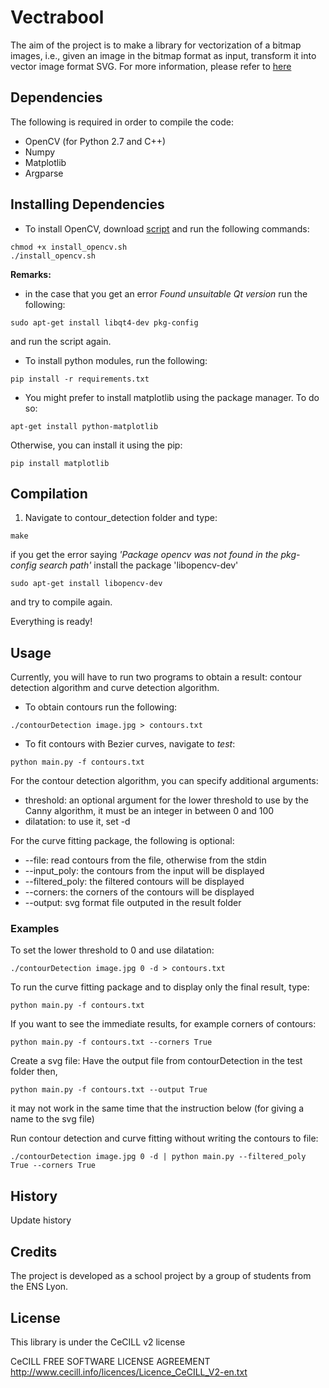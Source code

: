 # Vectrabool

The aim of the project is to make a library for vectorization of a bitmap images, i.e., given an image in the bitmap format as input, transform it into vector image format SVG.
For more information, please refer to <a href='https://vladan-jovicic.github.io/Vec-Lib'>here</a>

## Dependencies

The following is required in order to compile the code:
- OpenCV (for Python 2.7 and C++)
- Numpy
- Matplotlib
- Argparse

## Installing Dependencies

- To install OpenCV, download <a href='https://drive.google.com/file/d/0B9EaSh0VvlsQOEN5bE5LU1U3b2s/view?usp=sharing'>script</a> and run the following commands:
```
chmod +x install_opencv.sh
./install_opencv.sh
```
<b>Remarks:</b>
- in the case that you get an error <i>Found unsuitable Qt version</i> run the following:
```
sudo apt-get install libqt4-dev pkg-config
```
and run the script again.

- To install python modules, run the following:
```
pip install -r requirements.txt
```

- You might prefer to install matplotlib using the package manager. To do so:
```
apt-get install python-matplotlib
```
Otherwise, you can install it using the pip:
```
pip install matplotlib
```

## Compilation

1. Navigate to contour_detection folder and type:
```
make
```

if you get the error saying <i>'Package opencv was not found in the pkg-config search path'</i> install the package 'libopencv-dev'
```
sudo apt-get install libopencv-dev
```
and try to compile again.

Everything is ready!

## Usage

Currently, you will have to run two programs to obtain a result: contour detection algorithm and curve detection algorithm.

- To obtain contours run the following:
```
./contourDetection image.jpg > contours.txt
```

- To fit contours with Bezier curves, navigate to <i>test</i>:
```
python main.py -f contours.txt
```

For the contour detection algorithm, you can specify additional arguments:
- threshold: an optional argument for the lower threshold to use by the Canny algorithm, it must be an integer in between 0 and 100
- dilatation: to use it, set -d

For the curve fitting package, the following is optional:
- --file: read contours from the file, otherwise from the stdin
- --input_poly: the contours from the input will be displayed
- --filtered_poly: the filtered contours will be displayed
- --corners: the corners of the contours will be displayed
- --output: svg format file outputed in the result folder

### Examples

To set the lower threshold to 0 and use dilatation:
```
./contourDetection image.jpg 0 -d > contours.txt
```

To run the curve fitting package and to display only the final result, type:
```
python main.py -f contours.txt
```

If you want to see the immediate results, for example corners of contours:
```
python main.py -f contours.txt --corners True
```

Create a svg file:
Have the output file from contourDetection in the test folder then,
```
python main.py -f contours.txt --output True 
```
it may not work in the same time that the instruction below (for giving a name to the svg file)

Run contour detection and curve fitting without writing the contours to file:
```
./contourDetection image.jpg 0 -d | python main.py --filtered_poly True --corners True
```

## History

Update history

## Credits

The project is developed as a school project by a group of students from the ENS Lyon.

## License

This library is under the CeCILL v2 license

CeCILL FREE SOFTWARE LICENSE AGREEMENT
http://www.cecill.info/licences/Licence_CeCILL_V2-en.txt



